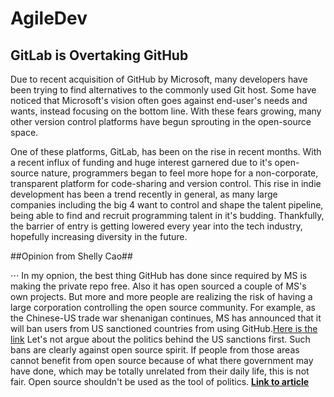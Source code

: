 # AgileDev

## GitLab is Overtaking GitHub

Due to recent acquisition of GitHub by Microsoft, many developers have been trying to find alternatives to the commonly used Git host. Some have noticed that Microsoft's vision often goes against end-user's needs and wants, instead focusing on the bottom line. With these fears growing, many other version control platforms have begun sprouting in the open-source space.

One of these platforms, GitLab, has been on the rise in recent months. With a recent influx of funding and huge interest garnered due to it's open-source nature, programmers began to feel more hope for a non-corporate, transparent platform for code-sharing and version control. This rise in indie development has been a trend recently in general, as many large companies including the big 4 want to control and shape the talent pipeline, being able to find and recruit programming talent in it's budding. Thankfully, the barrier of entry is getting lowered every year into the tech industry, hopefully increasing diversity in the future.


##Opinion from Shelly Cao##

⋅⋅⋅ In my opnion, the best thing GitHub has done since required by MS is making the private repo free. Also it has open sourced a couple of MS's own projects. But more and more people are realizing the risk of having a large corporation controlling the open source community. For example, as the Chinese-US trade war shenanigan continues, MS has announced that it will ban users from US sanctioned countries from using GitHub.[Here is the link](https://www.theinquirer.net/inquirer/news/3079700/github-starts-users-iran-north-korea-syria) Let's not argue about the politics behind the US sanctions first. Such bans are clearly against open source spirit. If people from those areas cannot benefit from open source because of what there government may have done, which may be totally unrelated from their daily life, this is not fair. Open source shouldn't be used as the tool of politics.
**[Link to article](https://towardsdatascience.com/gitlab-is-overtaking-github-a0bbb0a8d926)**
